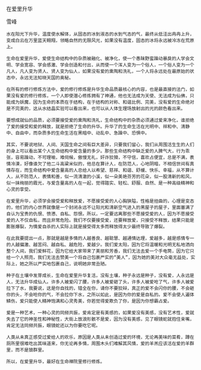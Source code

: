 在爱里升华

雪峰


    水在阳光下升华，温度使水解体，从固态的冰到液态的水到气态的气，最终从低洼出冉冉上升，变成白云在万里蓝天翱翔，领略自然的无限风光，如果没有温度，固态的冰将永远被冷冻在荒原上。

    生命在爱里升华，爱使生命结构中的杂质被融化、被净化，使一个愚昧野蛮躁动暴戾的人学会文明、学会宽容、学会感激、学会创造和付出，从而使一个浑人变为一个俗人，一个俗人变为一个凡人，凡人变为贤人、贤人变为仙人，如果没有爱的熏陶和洗礼，一个人将永远处在最原始的状态中，永远无法知晓天国的奥秘。

    在所有的修行修炼方法中，爱的修行修炼是升华生命品质最核心的内容，也是最直接的法门，如果没有爱的修行修炼，一个人即使潜心修炼拥有了神通，他也无法成为天使、无法成为仙佛，只能成为妖魔，因为生命的本质在于结构，在于结构的对称、和谐比例、完美，没有爱的生命绝对是不完美的，这从水结晶实验可以看出来，也可以从人体生理场放射出的光的颜色看出来。

    要想成就仙的品质，必须要接受爱的熏陶和洗礼，生命结构中的杂质必须通过爱来净化，谁拒绝了爱的接受和爱的释放，就是拒绝了生命的升华。升华了的生命生活在光明中、祥和中、清静中、自由中，而杂质多的生命生活在黑暗中、动乱中、急躁中、恐惧中。

    其实，不要说地狱、人间、天国生命之间有巨大差异，只要我们留心，我们从周围活生生的人们的身上可以看出某个人生命结构中爱含量的多少。那些生命结构中缺乏爱的人脾气大，行为乖张，容易躁动，不可理喻，难伺候，傲慢无礼，奸诈狡猾，不守信，喜欢占便宜，总是不满，表情冷漠，好像谁欠了他二斗高粱米似的，他总在算计人，在防范人，心地阴暗，不相信世间有真情存在，而生命结构中爱含量高的人总给人以希望、慈祥、和谐、舒缓、快乐、幸福，从不算计人，从不防范人，表情和善，似一流清澈的小溪，似一朵美艳芬芳的花朵，似一股清新的和风，似一抹绚丽的霞光，与爱含量高的人在一起，觉得踏实、轻松、舒服、自然、是一种高级精神和心灵的享受。

    在爱里升华，必须学会接受爱和释放爱，不愿接受爱的人心胸狭隘，性格是扭曲的，心理是变态的，他们的内心世界就像是一个封闭永远不让阳光和清新空气进入的黑屋子的屋子，里面塞满了自认为宝贵的仇恨、愤懑、自私、怨恨。所以，一定要远离那些不愿接受爱的人，因为不愿接受爱的人不仅自私，而且非常危险。我们不仅要接受爱，还要释放爱，只接受不释放，结果只能是膨胀爆裂，为情爱自杀的人实际上就是接受得太多而释放得太少最终导致了爆裂。

    在此我要提出一点，那就是越是多情的人越善良、越聪慧、越通情达理，爱越多，越是感情专一的人越偏激、越苦闷、越自私、越危险，爱越少。我们爱太阳，因为它将温暖和光明无私地洒向整个人间，我们爱鲜花，因为它给大家带来了美丽和芳香，我们无法去爱一个手电筒，因为它只给一个人照亮，我们无法去赞美一个将自己包裹严实的“美人”，因为她的美对大众毫无益处，实际上，她之所以严实地包裹自己，说明她非常丑陋。

    种子在土壤中发芽成长，生命在爱里升华复活，没有土壤，种子永远是种子，没有爱，人永远是人，无法升华成仙人。许多人被爱闪了腰，许多人被爱砸了头，许多人被爱呛了气，许多人被爱拉下了水，我要说，这是你自找的，错全在你，请你不要狡辩，真正的爱不会闪你的腰，不会砸你的头，不会呛你的气，不会拉你下水，之所以如此，是因为你的爱是自私的。爱不会使人遍体鳞伤，爱只能使人精神饱满和心灵秀美，你若觉得爱欺负了你，是因为你想霸占爱。

    爱是一种艺术，一种心灵的同频共振，爱肯定是有美感的，如果爱没有美感，没有艺术性，爱就失去了它的神圣性和神秘性，大街上放浪形骸不是爱，因为没有美感，见了眼镜蛇就抱住亲嘴，肯定无法同频共振，眼镜蛇还以为你要吃它呢。

    人类从未真正感受过爱给人的欢乐，原因是人类从未创造过爱的环境，无论再美味的菜肴，蹲在厕所里很难吃出其味道来，你无论再多情，周围木头们难解其风情，爱的羊羔应该活在爱的羊群里，而不是狼群里。

    所以，在爱里升华，最好在生命禅院里修行修炼。



